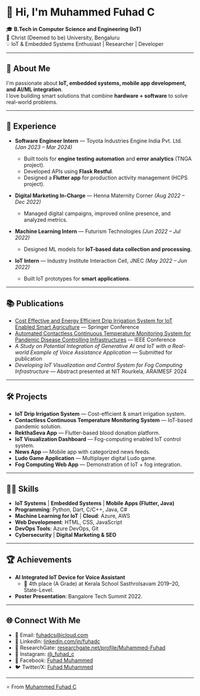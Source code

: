 # 👋 Hi, I'm Muhammed Fuhad C

🎓 **B.Tech in Computer Science and Engineering (IoT)**  
📍 Christ (Deemed to be) University, Bengaluru  
💡 IoT & Embedded Systems Enthusiast | Researcher | Developer  

---

## 🚀 About Me
I'm passionate about **IoT, embedded systems, mobile app development, and AI/ML integration**.  
I love building smart solutions that combine **hardware + software** to solve real-world problems.  

---

## 💼 Experience

- **Software Engineer Intern** — Toyota Industries Engine India Pvt. Ltd. *(Jan 2023 – Mar 2024)*  
  - Built tools for **engine testing automation** and **error analytics** (TNGA project).  
  - Developed APIs using **Flask Restful**.  
  - Designed a **Flutter app** for production activity management (HCPS project).  

- **Digital Marketing In-Charge** — Henna Maternity Corner *(Aug 2022 – Dec 2022)*  
  - Managed digital campaigns, improved online presence, and analyzed metrics.  

- **Machine Learning Intern** — Futurism Technologies *(Jun 2022 – Jul 2022)*  
  - Designed ML models for **IoT-based data collection and processing**.  

- **IoT Intern** — Industry Institute Interaction Cell, JNEC *(May 2022 – Jun 2022)*  
  - Built IoT prototypes for **smart applications**.  

---

## 📚 Publications

- [Cost Effective and Energy Efficient Drip Irrigation System for IoT Enabled Smart Agriculture](https://doi.org/10.1007/978-981-97-1841-2_14) — Springer Conference  
- [Automated Contactless Continuous Temperature Monitoring System for Pandemic Disease Controlling Infrastructures](https://doi.org/10.1109/ICRTEC56977.2023.10111891) — IEEE Conference  
- *A Study on Potential Integration of Generative AI and IoT with a Real-world Example of Voice Assistance Application* — Submitted for publication  
- *Developing IoT Visualization and Control System for Fog Computing Infrastructure* — Abstract presented at NIT Rourkela, ARAIMESF 2024  

---

## 🛠️ Projects

- **IoT Drip Irrigation System** — Cost-efficient & smart irrigation system.  
- **Contactless Continuous Temperature Monitoring System** — IoT-based pandemic solution.  
- **RekthaSeva App** — Flutter-based blood donation platform.  
- **IoT Visualization Dashboard** — Fog-computing enabled IoT control system.  
- **News App** — Mobile app with categorized news feeds.  
- **Ludo Game Application** — Multiplayer digital Ludo game.  
- **Fog Computing Web App** — Demonstration of IoT + fog integration.  

---

## 🧑‍💻 Skills

- **IoT Systems** | **Embedded Systems** | **Mobile Apps (Flutter, Java)**  
- **Programming**: Python, Dart, C/C++, Java, C#  
- **Machine Learning for IoT** | **Cloud**: Azure, AWS  
- **Web Development**: HTML, CSS, JavaScript  
- **DevOps Tools**: Azure DevOps, Git  
- **Cybersecurity** | **Digital Marketing & SEO**  

---

## 🏆 Achievements

- **AI Integrated IoT Device for Voice Assistant**  
  - 🥇 4th place (A Grade) at Kerala School Sasthrolsavam 2019–20, State-Level.  
- **Poster Presentation**: Bangalore Tech Summit 2022.  

---

## 🌐 Connect With Me

- 📧 Email: [fuhadcs@icloud.com](mailto:fuhadcs@icloud.com)  
- 💼 LinkedIn: [linkedin.com/in/fuhadc](https://linkedin.com/in/fuhadc)  
- 🔬 ResearchGate: [researchgate.net/profile/Muhammed-Fuhad](https://www.researchgate.net/profile/Muhammed-Fuhad)  
- 📸 Instagram: [@_fuhad_c](https://www.instagram.com/_fuhad_c/)  
- 📘 Facebook: [Fuhad Muhammed](https://www.facebook.com/fuhadcs3/)  
- 🐦 Twitter/X: [Fuhad Muhammed](https://x.com/_fuhad_c)

---

⭐️ From [Muhammed Fuhad C](https://github.com/fuhadc)  
